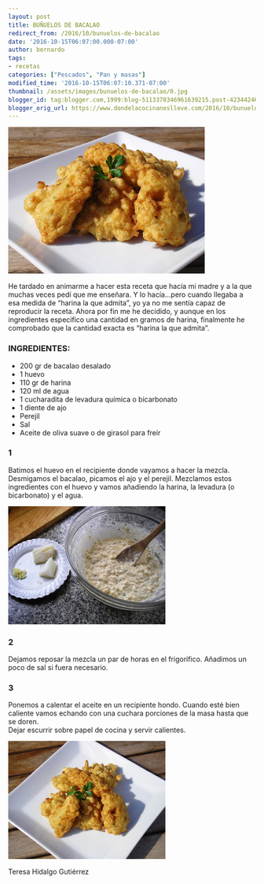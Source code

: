 ```yaml
---
layout: post
title: BUÑUELOS DE BACALAO
redirect_from: /2016/10/bunuelos-de-bacalao
date: '2016-10-15T06:07:00.000-07:00'
author: bernardo
tags:
- recetas
categories: ["Pescados", "Pan y masas"]
modified_time: '2016-10-15T06:07:10.371-07:00'
thumbnail: /assets/images/bunuelos-de-bacalao/0.jpg
blogger_id: tag:blogger.com,1999:blog-5113370346961639215.post-4234424626563435769
blogger_orig_url: https://www.dondelacocinanoslleve.com/2016/10/bunuelos-de-bacalao.html
---
```


![](/assets/images/bunuelos-de-bacalao/0.jpg)

  
He tardado en animarme a hacer esta receta que hacía mi madre y a la que muchas veces pedí que me enseñara. Y lo hacía…pero cuando llegaba a esa medida de “harina la que admita”, yo ya no me sentía capaz de reproducir la receta. Ahora por fin me he decidido, y aunque en los ingredientes especifico una cantidad en gramos de harina, finalmente he comprobado  que la cantidad exacta es “harina la que admita”.  

### INGREDIENTES:
* 200 gr de bacalao desalado
* 1 huevo
* 110 gr de harina
* 120 ml de agua
* 1 cucharadita de levadura química o bicarbonato
* 1 diente de ajo
* Perejil 
* Sal
* Aceite de oliva suave o de girasol para freír  

### 1

Batimos el huevo en el recipiente donde vayamos a hacer la mezcla. Desmigamos el bacalao, picamos el ajo y el perejil. Mezclamos estos ingredientes con el huevo y vamos añadiendo la harina, la levadura (o bicarbonato) y el agua.  

![](/assets/images/bunuelos-de-bacalao/1.jpg)

 

### 2

Dejamos reposar la mezcla un par de horas en el frigorífico. Añadimos un poco de sal si fuera necesario.  
  

### 3

Ponemos a calentar el aceite en un recipiente hondo. Cuando esté bien caliente vamos echando con una cuchara porciones de la masa hasta que se doren.  
Dejar escurrir sobre papel de cocina y servir calientes.  

![](/assets/images/bunuelos-de-bacalao/2.jpg)

  
Teresa Hidalgo Gutiérrez
